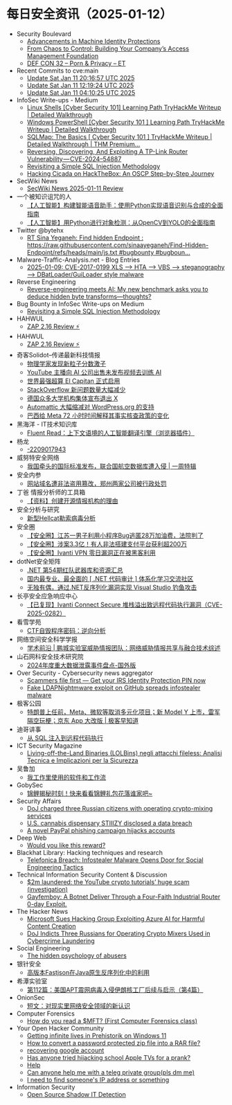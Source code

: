 # 每日安全资讯（2025-01-12）

- Security Boulevard
  - [Advancements in Machine Identity Protections](https://securityboulevard.com/2025/01/advancements-in-machine-identity-protections/)
  - [From Chaos to Control: Building Your Company’s Access Management Foundation](https://securityboulevard.com/2025/01/from-chaos-to-control-building-your-companys-access-management-foundation/)
  - [DEF CON 32 –  Porn & Privacy – ET](https://securityboulevard.com/2025/01/def-con-32-porn-privacy-et/)
- Recent Commits to cve:main
  - [Update Sat Jan 11 20:16:57 UTC 2025](https://github.com/trickest/cve/commit/a529fd5d50c90c432baec70219470b5f625a25a0)
  - [Update Sat Jan 11 12:19:24 UTC 2025](https://github.com/trickest/cve/commit/4ee809fb0c944239e63a757ad04299a07cefae04)
  - [Update Sat Jan 11 04:10:25 UTC 2025](https://github.com/trickest/cve/commit/b1d77c9032f2c34f807b30264034a2a5ea416a0b)
- InfoSec Write-ups - Medium
  - [Linux Shells [Cyber Security 101] Learning Path TryHackMe Writeup | Detailed Walkthrough](https://infosecwriteups.com/linux-shells-cyber-security-101-learning-path-tryhackme-writeup-detailed-walkthrough-440e6863fb1a?source=rss----7b722bfd1b8d---4)
  - [Windows PowerShell [Cyber Security 101 ] Learning Path TryHackMe Writeup | Detailed Walkthrough](https://infosecwriteups.com/windows-powershell-cyber-security-101-learning-path-tryhackme-writeup-detailed-walkthrough-958e3f1ec51b?source=rss----7b722bfd1b8d---4)
  - [SQLMap: The Basics [ Cyber Security 101 ] TryHackMe Writeup | Detailed Walkthrough | THM Premium…](https://infosecwriteups.com/sqlmap-the-basics-cyber-security-101-tryhackme-writeup-detailed-walkthrough-thm-premium-9c04f57cc574?source=rss----7b722bfd1b8d---4)
  - [Reversing, Discovering, And Exploiting A TP-Link Router Vulnerability — CVE-2024–54887](https://infosecwriteups.com/reversing-discovering-and-exploiting-a-tp-link-router-vulnerability-cve-2024-54887-341552c4b104?source=rss----7b722bfd1b8d---4)
  - [Revisiting a Simple SQL Injection Methodology](https://infosecwriteups.com/revisiting-a-simple-sql-injection-methodology-ecd42634a21e?source=rss----7b722bfd1b8d---4)
  - [Hacking Cicada on HackTheBox: An OSCP Step-by-Step Journey](https://infosecwriteups.com/hacking-cicada-on-hackthebox-an-oscp-step-by-step-journey-abd7e56ab53e?source=rss----7b722bfd1b8d---4)
- SecWiki News
  - [SecWiki News 2025-01-11 Review](http://www.sec-wiki.com/?2025-01-11)
- 一个被知识诅咒的人
  - [【人工智能】构建智能语音助手：使用Python实现语音识别与合成的全面指南](https://blog.csdn.net/nokiaguy/article/details/145075956)
  - [【人工智能】用Python进行对象检测：从OpenCV到YOLO的全面指南](https://blog.csdn.net/nokiaguy/article/details/145075935)
- Twitter @bytehx
  - [RT Sina Yeganeh: Find hidden Endpoint : https://raw.githubusercontent.com/sinaayeganeh/Find-Hidden-Endpoint/refs/heads/main/js.txt #bugbounty #bugboun...](https://x.com/bytehx343/status/1878087922488090801)
- Malware-Traffic-Analysis.net - Blog Entries
  - [2025-01-09: CVE-2017-0199 XLS --> HTA --> VBS --> steganography --> DBatLoader/GuiLoader style malware](https://www.malware-traffic-analysis.net/2025/01/09/index.html)
- Reverse Engineering
  - [Reverse-engineering meets AI: My new benchmark asks you to deduce hidden byte transforms—thoughts?](https://www.reddit.com/r/ReverseEngineering/comments/1hyuf9w/reverseengineering_meets_ai_my_new_benchmark_asks/)
- Bug Bounty in InfoSec Write-ups on Medium
  - [Revisiting a Simple SQL Injection Methodology](https://infosecwriteups.com/revisiting-a-simple-sql-injection-methodology-ecd42634a21e?source=rss----7b722bfd1b8d--bug_bounty)
- HAHWUL
  - [ZAP 2.16 Review ⚡️](https://www.hahwul.com/2025/01/11/zap-2-16-review/)
- HAHWUL
  - [ZAP 2.16 Review ⚡️](https://www.hahwul.com/2025/01/11/zap-2-16-review/)
- 奇客Solidot–传递最新科技情报
  - [物理学家发现新粒子分数激子](https://www.solidot.org/story?sid=80307)
  - [YouTube 主播向 AI 公司出售未发布视频去训练 AI](https://www.solidot.org/story?sid=80306)
  - [世界最强超算 El Capitan 正式启用](https://www.solidot.org/story?sid=80305)
  - [StackOverflow 新问题数量大幅减少](https://www.solidot.org/story?sid=80304)
  - [德国众多大学机构集体宣布退出 X](https://www.solidot.org/story?sid=80303)
  - [Automattic 大幅缩减对 WordPress.org 的支持](https://www.solidot.org/story?sid=80302)
  - [巴西给 Meta 72 小时时间解释其事实核查政策的变化](https://www.solidot.org/story?sid=80301)
- 黑海洋 - IT技术知识库
  - [Fluent Read：上下文语境的人工智能翻译引擎（浏览器插件）](https://blog.upx8.com/4651)
- 杨龙
  - [-2209017943](https://www.yanglong.pro/2209017943-2/)
- 威努特安全网络
  - [我国牵头的国际标准发布，联合国航空数据库遭入侵 | 一周特辑](https://mp.weixin.qq.com/s?__biz=MzAwNTgyODU3NQ==&mid=2651130318&idx=1&sn=322960576db32a5d4485b1c0dc16d542&chksm=80e7137eb7909a680deaa85714119cb89492b504024287b112b4cab04f1b3fdc24bbab99c3e0&scene=58&subscene=0#rd)
- 安全内参
  - [网站域名遭非法盗用篡改，郑州两家公司被行政处罚](https://mp.weixin.qq.com/s?__biz=MzI4NDY2MDMwMw==&mid=2247513467&idx=1&sn=3ea80990fd1c334a5bbf3e29305787b1&chksm=ebfaf25bdc8d7b4dad90dcea755636cf357c28f3dcec82aaf943cbeefa88a5b135fbdc372038&scene=58&subscene=0#rd)
- 丁爸 情报分析师的工具箱
  - [【资料】创建开源情报机构的理由](https://mp.weixin.qq.com/s?__biz=MzI2MTE0NTE3Mw==&mid=2651148500&idx=1&sn=6cb5b45ccad95f39148ef2240c25d8f8&chksm=f1af27eec6d8aef85b73213a31ddbb5ff35a3ab0c56351b3885e6105b67a593a975858b141d8&scene=58&subscene=0#rd)
- 安全分析与研究
  - [新型Hellcat勒索病毒分析](https://mp.weixin.qq.com/s?__biz=MzA4ODEyODA3MQ==&mid=2247489905&idx=1&sn=d221af8624b76e73a62cffd81d4afb24&chksm=902fb659a7583f4f105f2bc9bb1490bdf8d2781611e9f73c12246ee56ca3b7525b5263d975bd&scene=58&subscene=0#rd)
- 安全圈
  - [【安全圈】江苏一男子利用小程序Bug逃匿28万加油费，法院判了](https://mp.weixin.qq.com/s?__biz=MzIzMzE4NDU1OQ==&mid=2652067274&idx=1&sn=5bef640b5980a10e736f5e8b28bb6773&chksm=f36e798ac419f09cdbd5129a3bf75829108cf7f7a7de0b1d6ac854dbbb635e3a6b7d50a7bd0d&scene=58&subscene=0#rd)
  - [【安全圈】涉案3.3亿！有人非法搭建支付平台获利超200万](https://mp.weixin.qq.com/s?__biz=MzIzMzE4NDU1OQ==&mid=2652067274&idx=2&sn=792e4a8d18c9865be6e1131bf29116e9&chksm=f36e798ac419f09c4674ed1ba0a3d10573e7a3ba50adc72984e3afc698d37c2172cb8076dc0b&scene=58&subscene=0#rd)
  - [【安全圈】Ivanti VPN 零日漏洞正在被黑客利用](https://mp.weixin.qq.com/s?__biz=MzIzMzE4NDU1OQ==&mid=2652067274&idx=3&sn=8eb5cc6c0a00bef351ca6ec387133310&chksm=f36e798ac419f09cca9472d89e0009706062cc803d7b61065e39083441ba8c9e646c932b6efe&scene=58&subscene=0#rd)
- dotNet安全矩阵
  - [.NET 第54期红队武器库和资源汇总](https://mp.weixin.qq.com/s?__biz=MzUyOTc3NTQ5MA==&mid=2247498152&idx=1&sn=e082b4077e255091892be37fff847a78&chksm=fa595745cd2ede53bf9b66ae351f313cf7bf5dd1650cf01cd2dab30f1a615a0813a8427e859a&scene=58&subscene=0#rd)
  - [国内最专业、最全面的 [ .NET 代码审计 ] 体系化学习交流社区](https://mp.weixin.qq.com/s?__biz=MzUyOTc3NTQ5MA==&mid=2247498152&idx=2&sn=68b7c98d93dba9cd5cb2feb37795f5c0&chksm=fa595745cd2ede5310d59456ace4b1b2d00ad3e60a2946ee0a394adc50759ab9b978584b956a&scene=58&subscene=0#rd)
  - [无独有偶，通过.NET反序列化漏洞实现 Visual Studio 钓鱼攻击](https://mp.weixin.qq.com/s?__biz=MzUyOTc3NTQ5MA==&mid=2247498152&idx=3&sn=a45de16edbca5168f73ea7ed4ffeca36&chksm=fa595745cd2ede53cd0f763edff055aeced78d85bdeea1f2be5fd2d80d72a65ed86e0df928f3&scene=58&subscene=0#rd)
- 长亭安全应急响应中心
  - [【已复现】Ivanti Connect Secure 堆栈溢出致远程代码执行漏洞（CVE-2025-0282）](https://mp.weixin.qq.com/s?__biz=MzIwMDk1MjMyMg==&mid=2247492691&idx=1&sn=e1d64db4b8957907e6417a61d2c40fa4&chksm=96f7fb3ea1807228c78b8469fdfa3a9fad83374094781eb88c48ae6e598331b3bd87ae4c659c&scene=58&subscene=0#rd)
- 看雪学苑
  - [CTF自毁程序密码：逆向分析](https://mp.weixin.qq.com/s?__biz=MjM5NTc2MDYxMw==&mid=2458588573&idx=1&sn=c40b84e0094dfcbca49818f166d4c1f8&chksm=b18c251786fbac0172b4c573bca3dbdc17e0efad3bf6e5dace210a9b96023fdf89feccf64ba1&scene=58&subscene=0#rd)
- 网络空间安全科学学报
  - [学术前沿 | 鹏城实验室威胁情报团队：网络威胁情报共享与融合技术综述](https://mp.weixin.qq.com/s?__biz=MzI0NjU2NDMwNQ==&mid=2247504587&idx=1&sn=4eaf1ab6a4b15883ae9a77be4357a271&chksm=e9bfc675dec84f63b347462da5f7bce1abed74f36bf037a16432d25f075367ff3d1fd224cdf6&scene=58&subscene=0#rd)
- 山石网科安全技术研究院
  - [2024年度重大数据泄露事件盘点-国外版](https://mp.weixin.qq.com/s?__biz=MzUzMDUxNTE1Mw==&mid=2247509629&idx=1&sn=29247d0381639fa3501942c67c219470&chksm=fa5273c3cd25fad5d99967bf051e1337733f3c3082433d432cf1da5a2100a7b651661c585277&scene=58&subscene=0#rd)
- Over Security - Cybersecurity news aggregator
  - [Scammers file first — Get your IRS Identity Protection PIN now](https://www.bleepingcomputer.com/news/security/scammers-file-first-get-your-irs-identity-protection-pin-now/)
  - [Fake LDAPNightmware exploit on GitHub spreads infostealer malware](https://www.bleepingcomputer.com/news/security/fake-ldapnightmware-exploit-on-github-spreads-infostealer-malware/)
- 极客公园
  - [特朗普上任前，Meta、微软等取消多元化项目；新 Model Y 上市，雷军隔空玩梗；京东 App 大改版 | 极客早知道](https://mp.weixin.qq.com/s?__biz=MTMwNDMwODQ0MQ==&mid=2653071834&idx=1&sn=9726e5881ed20e810b87b68ef06af200&chksm=7e57d46c49205d7a678f880e93b38ad8df5661f949d2dd27442559ef9f751a6af0d9bc2b6514&scene=58&subscene=0#rd)
- 迪哥讲事
  - [从 SQL 注入到远程代码执行](https://mp.weixin.qq.com/s?__biz=MzIzMTIzNTM0MA==&mid=2247496813&idx=1&sn=eab6d19d242d637c1797d76ec3ae43fa&chksm=e8a5fe0edfd277188a3ce54336fe9ddf992716daadef1e899d9d6e4de34f5c25335a2222782c&scene=58&subscene=0#rd)
- ICT Security Magazine
  - [Living-off-the-Land Binaries (LOLBins) negli attacchi fileless: Analisi Tecnica e Implicazioni per la Sicurezza](https://www.ictsecuritymagazine.com/articoli/living-off-the-land-binaries-lolbins/)
- 吴鲁加
  - [我工作里使用的软件和工作流](https://mp.weixin.qq.com/s?__biz=Mzg5NDY4ODM1MA==&mid=2247485135&idx=1&sn=0510f35c72516e30adcd494474dd6df1&chksm=c01a8bfef76d02e8f7fb3e9696d8b0cee09ab8dee030fe992b916e71468791be793abbc80527&scene=58&subscene=0#rd)
- GobySec
  - [锦鲤揭秘时刻！快来看看锦鲤礼包花落谁家吧~](https://mp.weixin.qq.com/s?__biz=MzI4MzcwNTAzOQ==&mid=2247545717&idx=1&sn=309283dd2ed10d791e052cf798b5e174&chksm=eb84d8d5dcf351c3ade60c164cef5dcf834d3e5db4c15add66752b789281fb770f82226b0664&scene=58&subscene=0#rd)
- Security Affairs
  - [DoJ charged three Russian citizens with operating crypto-mixing services](https://securityaffairs.com/172957/cyber-crime/doj-charged-russian-citizens-with-operating-crypto-mixing-services.html)
  - [U.S. cannabis dispensary STIIIZY disclosed a data breach](https://securityaffairs.com/172950/data-breach/marijuana-dispensary-stiiizy-data-breach.html)
  - [A novel PayPal phishing campaign hijacks accounts](https://securityaffairs.com/172935/cyber-crime/paypal-phishing-campaign-hijacks-accounts.html)
- Deep Web
  - [Would you like this reward?](https://www.reddit.com/r/deepweb/comments/1hz9bjv/would_you_like_this_reward/)
- Blackhat Library: Hacking techniques and research
  - [Telefonica Breach: Infostealer Malware Opens Door for Social Engineering Tactics](https://www.reddit.com/r/blackhat/comments/1hysvc3/telefonica_breach_infostealer_malware_opens_door/)
- Technical Information Security Content & Discussion
  - [$2m laundered: the YouTube crypto tutorials’ huge scam (investigation)](https://www.reddit.com/r/netsec/comments/1hz54x4/2m_laundered_the_youtube_crypto_tutorials_huge/)
  - [Gayfemboy: A Botnet Deliver Through a Four-Faith Industrial Router 0-day Exploit.](https://www.reddit.com/r/netsec/comments/1hyjjpb/gayfemboy_a_botnet_deliver_through_a_fourfaith/)
- The Hacker News
  - [Microsoft Sues Hacking Group Exploiting Azure AI for Harmful Content Creation](https://thehackernews.com/2025/01/microsoft-sues-hacking-group-exploiting.html)
  - [DoJ Indicts Three Russians for Operating Crypto Mixers Used in Cybercrime Laundering](https://thehackernews.com/2025/01/doj-indicts-three-russians-for.html)
- Social Engineering
  - [The hidden psychology of abusers](https://www.reddit.com/r/SocialEngineering/comments/1hyxk74/the_hidden_psychology_of_abusers/)
- 银针安全
  - [高版本Fastjson在Java原生反序列化中的利用](https://mp.weixin.qq.com/s?__biz=Mzg2MDY2ODc5MA==&mid=2247484185&idx=1&sn=9068c43597d87c94568fe70974fd6365&chksm=ce239500f9541c160287b545120d6495c7a2aa9c5c75e0ad101c7a3d3600e86ea6b64ef75f63&scene=58&subscene=0#rd)
- 希潭实验室
  - [第112篇：美国APT震网病毒入侵伊朗核工厂后续与启示（第4篇）](https://mp.weixin.qq.com/s?__biz=MzkzMjI1NjI3Ng==&mid=2247487306&idx=1&sn=00dc7cf337a613d22207cecd7674ec88&chksm=c25fc031f5284927d968a7121718ccfa82db72798405bf0100bd1d248c3cb88d1360e288e491&scene=58&subscene=0#rd)
- OnionSec
  - [短文：对现实里网络安全领域的新认识](https://mp.weixin.qq.com/s?__biz=MzUyMTUwMzI3Ng==&mid=2247485562&idx=1&sn=8b6790ca85055bf567130a044261ebda&chksm=f9db5f39ceacd62f1d9d93c36893e92be17a408acced658927b37d165077e523234bfe823d95&scene=58&subscene=0#rd)
- Computer Forensics
  - [How do you read a $MFT? (First Computer Forensics class)](https://www.reddit.com/r/computerforensics/comments/1hyvbdc/how_do_you_read_a_mft_first_computer_forensics/)
- Your Open Hacker Community
  - [Getting infinite lives in Prehistorik on Windows 11](https://www.reddit.com/r/HowToHack/comments/1hz6pee/getting_infinite_lives_in_prehistorik_on_windows/)
  - [How to convert a password protected zip file into a RAR file?](https://www.reddit.com/r/HowToHack/comments/1hz3bgu/how_to_convert_a_password_protected_zip_file_into/)
  - [recovering google account](https://www.reddit.com/r/HowToHack/comments/1hyx8qq/recovering_google_account/)
  - [Has anyone tried hijacking school Apple TVs for a prank?](https://www.reddit.com/r/HowToHack/comments/1hz3nxz/has_anyone_tried_hijacking_school_apple_tvs_for_a/)
  - [Help](https://www.reddit.com/r/HowToHack/comments/1hyzqf5/help/)
  - [Can anyone help me with a teleg private group(pls dm me)](https://www.reddit.com/r/HowToHack/comments/1hyzpji/can_anyone_help_me_with_a_teleg_private_grouppls/)
  - [I need to find someone's IP address or something](https://www.reddit.com/r/HowToHack/comments/1hyzxt3/i_need_to_find_someones_ip_address_or_something/)
- Information Security
  - [Open Source Shadow IT Detection](https://www.reddit.com/r/Information_Security/comments/1hyoren/open_source_shadow_it_detection/)
